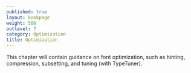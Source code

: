 ```yaml
---
published: true
layout: bookpage
weight: 500
outlevel: 7
category: Optimization
title: Optimization
---
```


This chapter will contain guidance on font optimization, such as hinting, compression, subsetting, and tuning (with TypeTuner).
